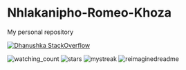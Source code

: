 # Nhlakanipho-Romeo-Khoza
My personal repository

[![Dhanushka StackOverflow](https://github-readme-stackoverflow.vercel.app/?userID=3840208)](https://stackoverflow.com/users/3840208/dhanushka)

<img src="https://widgetbite.com/stats/{random-guid}" alt="watching_count" />

<img src="https://img.shields.io/github/stars/madushadhanushka?label=Stars" alt="stars">

<img src="https://github-readme-streak-stats.herokuapp.com/?user=madushadhanushka&theme=tokyonight" alt="mystreak"/>

<img src="https://myreadme.vercel.app/api/embed/SirRamirez777?panels=userstatistics,toprepositories,toplanguages,commitgraph" alt="reimaginedreadme" />


